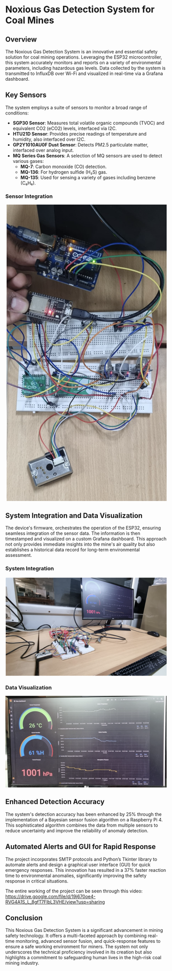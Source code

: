 # Noxious Gas Detection System for Coal Mines

## Overview

The Noxious Gas Detection System is an innovative and essential safety solution for coal mining operations. Leveraging the ESP32 microcontroller, this system accurately monitors and reports on a variety of environmental parameters, including hazardous gas levels. Data collected by the system is transmitted to InfluxDB over Wi-Fi and visualized in real-time via a Grafana dashboard.

## Key Sensors

The system employs a suite of sensors to monitor a broad range of conditions:
- **SGP30 Sensor**: Measures total volatile organic compounds (TVOC) and equivalent CO2 (eCO2) levels, interfaced via I2C.
- **HTU21D Sensor**: Provides precise readings of temperature and humidity, also interfaced over I2C.
- **GP2Y1010AU0F Dust Sensor**: Detects PM2.5 particulate matter, interfaced over analog input.
- **MQ Series Gas Sensors**: A selection of MQ sensors are used to detect various gases:
  - **MQ-7**: Carbon monoxide (CO) detection.
  - **MQ-136**: For hydrogen sulfide (H₂S) gas.
  - **MQ-135**: Used for sensing a variety of gases including benzene (C₆H₆).

### Sensor Integration
![Sensor Integration](images/image4.png)

## System Integration and Data Visualization

The device's firmware, orchestrates the operation of the ESP32, ensuring seamless integration of the sensor data. The information is then timestamped and visualized on a custom Grafana dashboard. This approach not only provides immediate insights into the mine's air quality but also establishes a historical data record for long-term environmental assessment.

### System Integration
![System Integration](images/image1.png)

### Data Visualization
![Data Visualization](images/image3.png)

## Enhanced Detection Accuracy

The system's detection accuracy has been enhanced by 25% through the implementation of a Bayesian sensor fusion algorithm on a Raspberry Pi 4. This sophisticated algorithm combines the data from multiple sensors to reduce uncertainty and improve the reliability of anomaly detection.

## Automated Alerts and GUI for Rapid Response

The project incorporates SMTP protocols and Python’s Tkinter library to automate alerts and design a graphical user interface (GUI) for quick emergency responses. This innovation has resulted in a 37% faster reaction time to environmental anomalies, significantly improving the safety response in critical situations.

The entire working of the project can be seen through this video: https://drive.google.com/file/d/19j670oe4-RVG4A1S_L_8gfT7FlbL3VHE/view?usp=sharing
## Conclusion

This Noxious Gas Detection System is a significant advancement in mining safety technology. It offers a multi-faceted approach by combining real-time monitoring, advanced sensor fusion, and quick-response features to ensure a safe working environment for miners. The system not only underscores the technical proficiency involved in its creation but also highlights a commitment to safeguarding human lives in the high-risk coal mining industry.
